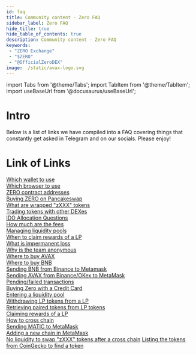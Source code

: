 ```yaml
---
id: faq
title: Community content - Zero FAQ
sidebar_label: Zero FAQ
hide_title: true
hide_table_of_contents: true
description: Community content - Zero FAQ
keywords:
 - "ZERO Exchange"
 - "$ZERO"
 - "@OfficialZeroDEX"
image:  /static/avax-logo.svg
---
```


import Tabs from '@theme/Tabs';
import TabItem from '@theme/TabItem';
import useBaseUrl from '@docusaurus/useBaseUrl';

# Intro
Below is a list of links we have compiled into a FAQ covering things that constantly get asked in Telegram and on our socials. Please enjoy!

# Link of Links

[Which wallet to use](faq/faq001.md)  
[Which browser to use](faq/faq002.md)  
[ZERO contract addresses](faq/faq003.md)  
[Buying ZERO on Pancakeswap](faq/faq004.md)  
[What are wrapped "zXXX" tokens](faq/faq005.md)  
[Trading tokens with other DEXes](faq/faq006.md)  
[IDO Allocation Questions](faq/faq007.md)  
[How much are the fees](faq/faq008.md)  
[Managing liquidity pools](faq/faq009.md)  
[When to claim rewards of a LP](faq/faq010.md)  
[What is impermanent loss](faq/faq011.md)  
[Why is the team anonymous](faq/faq012.md)  
[Where to buy AVAX](faq/faq013.md)  
[Where to buy BNB](faq/faq014.md)  
[Sending BNB from Binance to Metamask](faq/faq015.md)  
[Sending AVAX from Binance/OKex to MetaMask](faq/faq016.md)  
[Pending/failed transactions](faq/faq017.md)  
[Buying Zero with a Credit Card](faq/faq018.md)  
[Entering a liquidity pool](faq/faq019.md)  
[Withdrawing LP tokens from a LP](faq/faq020.md)  
[Retrieving paired tokens from LP tokens](faq/faq021.md)  
[Claiming rewards of a LP](faq/faq022.md)  
[How to cross chain](faq/faq023.md)  
[Sending MATIC to MetaMask](faq/faq024.md)  
[Adding a new chain in MetaMask](faq/faq025.md)  
[No liquidity to swap "zXXX" tokens after a cross chain](faq/faq026.md) 
[Listing the tokens from CoinGecko to find a token](faq/faq027.md) 
